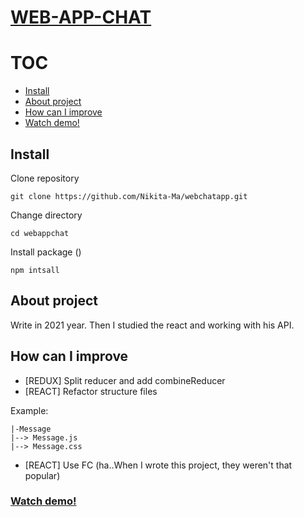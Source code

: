 # [WEB-APP-CHAT](https://reactchat-1b5c1.web.app/)

# TOC

* [Install](#install)
* [About project](#about)
* [How can I improve](#improve)
* [Watch demo!](https://reactchat-1b5c1.web.app/)

## <a id="install">Install</a>

Clone repository

``
git clone https://github.com/Nikita-Ma/webchatapp.git
``

Change directory 

``
cd webappchat
``

Install package ()

``
npm intsall
``

## <a id="about">About project</a>

Write in 2021 year. Then I studied the react and working with his API.

## <a id="improve">How can I improve</a>

* [REDUX] Split reducer and add combineReducer
* [REACT] Refactor structure files 

Example: 
````
|-Message
|--> Message.js
|--> Message.css
````
* [REACT] Use FC (ha..When I wrote this project, they weren't that popular)

### [Watch demo!](https://reactchat-1b5c1.web.app/)
